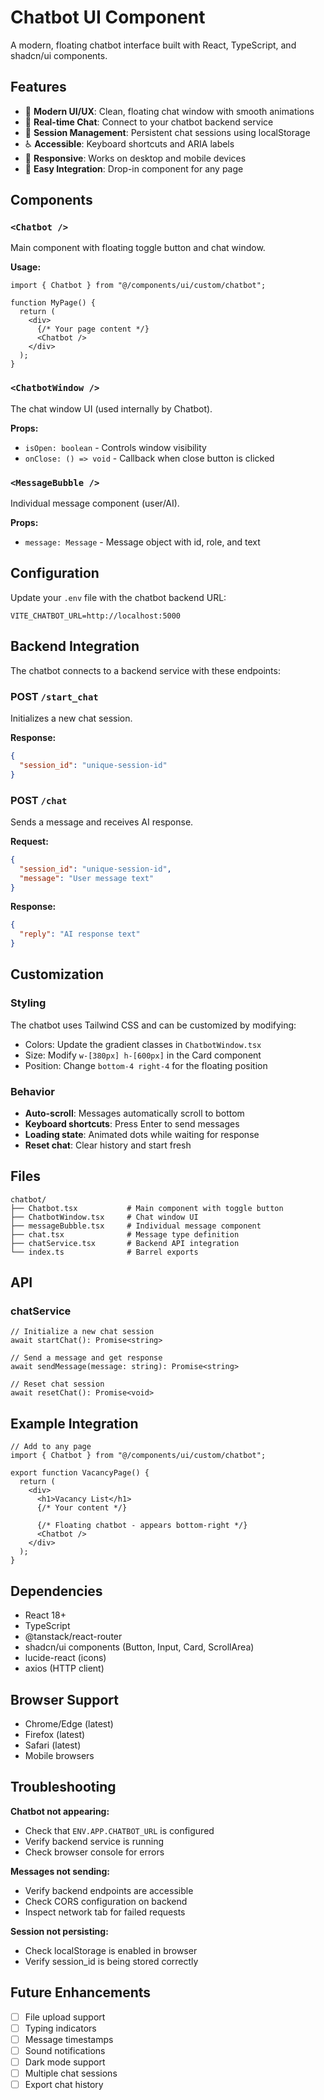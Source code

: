 # Chatbot UI Component

A modern, floating chatbot interface built with React, TypeScript, and shadcn/ui components.

## Features

- 🎨 **Modern UI/UX**: Clean, floating chat window with smooth animations
- 💬 **Real-time Chat**: Connect to your chatbot backend service
- 🔄 **Session Management**: Persistent chat sessions using localStorage
- ♿ **Accessible**: Keyboard shortcuts and ARIA labels
- 📱 **Responsive**: Works on desktop and mobile devices
- 🎯 **Easy Integration**: Drop-in component for any page

## Components

### `<Chatbot />`
Main component with floating toggle button and chat window.

**Usage:**
```tsx
import { Chatbot } from "@/components/ui/custom/chatbot";

function MyPage() {
  return (
    <div>
      {/* Your page content */}
      <Chatbot />
    </div>
  );
}
```

### `<ChatbotWindow />`
The chat window UI (used internally by Chatbot).

**Props:**
- `isOpen: boolean` - Controls window visibility
- `onClose: () => void` - Callback when close button is clicked

### `<MessageBubble />`
Individual message component (user/AI).

**Props:**
- `message: Message` - Message object with id, role, and text

## Configuration

Update your `.env` file with the chatbot backend URL:

```env
VITE_CHATBOT_URL=http://localhost:5000
```

## Backend Integration

The chatbot connects to a backend service with these endpoints:

### POST `/start_chat`
Initializes a new chat session.

**Response:**
```json
{
  "session_id": "unique-session-id"
}
```

### POST `/chat`
Sends a message and receives AI response.

**Request:**
```json
{
  "session_id": "unique-session-id",
  "message": "User message text"
}
```

**Response:**
```json
{
  "reply": "AI response text"
}
```

## Customization

### Styling
The chatbot uses Tailwind CSS and can be customized by modifying:
- Colors: Update the gradient classes in `ChatbotWindow.tsx`
- Size: Modify `w-[380px] h-[600px]` in the Card component
- Position: Change `bottom-4 right-4` for the floating position

### Behavior
- **Auto-scroll**: Messages automatically scroll to bottom
- **Keyboard shortcuts**: Press Enter to send messages
- **Loading state**: Animated dots while waiting for response
- **Reset chat**: Clear history and start fresh

## Files

```
chatbot/
├── Chatbot.tsx           # Main component with toggle button
├── ChatbotWindow.tsx     # Chat window UI
├── messageBubble.tsx     # Individual message component
├── chat.tsx              # Message type definition
├── chatService.tsx       # Backend API integration
└── index.ts              # Barrel exports
```

## API

### chatService

```tsx
// Initialize a new chat session
await startChat(): Promise<string>

// Send a message and get response
await sendMessage(message: string): Promise<string>

// Reset chat session
await resetChat(): Promise<void>
```

## Example Integration

```tsx
// Add to any page
import { Chatbot } from "@/components/ui/custom/chatbot";

export function VacancyPage() {
  return (
    <div>
      <h1>Vacancy List</h1>
      {/* Your content */}
      
      {/* Floating chatbot - appears bottom-right */}
      <Chatbot />
    </div>
  );
}
```

## Dependencies

- React 18+
- TypeScript
- @tanstack/react-router
- shadcn/ui components (Button, Input, Card, ScrollArea)
- lucide-react (icons)
- axios (HTTP client)

## Browser Support

- Chrome/Edge (latest)
- Firefox (latest)
- Safari (latest)
- Mobile browsers

## Troubleshooting

**Chatbot not appearing:**
- Check that `ENV.APP.CHATBOT_URL` is configured
- Verify backend service is running
- Check browser console for errors

**Messages not sending:**
- Verify backend endpoints are accessible
- Check CORS configuration on backend
- Inspect network tab for failed requests

**Session not persisting:**
- Check localStorage is enabled in browser
- Verify session_id is being stored correctly

## Future Enhancements

- [ ] File upload support
- [ ] Typing indicators
- [ ] Message timestamps
- [ ] Sound notifications
- [ ] Dark mode support
- [ ] Multiple chat sessions
- [ ] Export chat history
